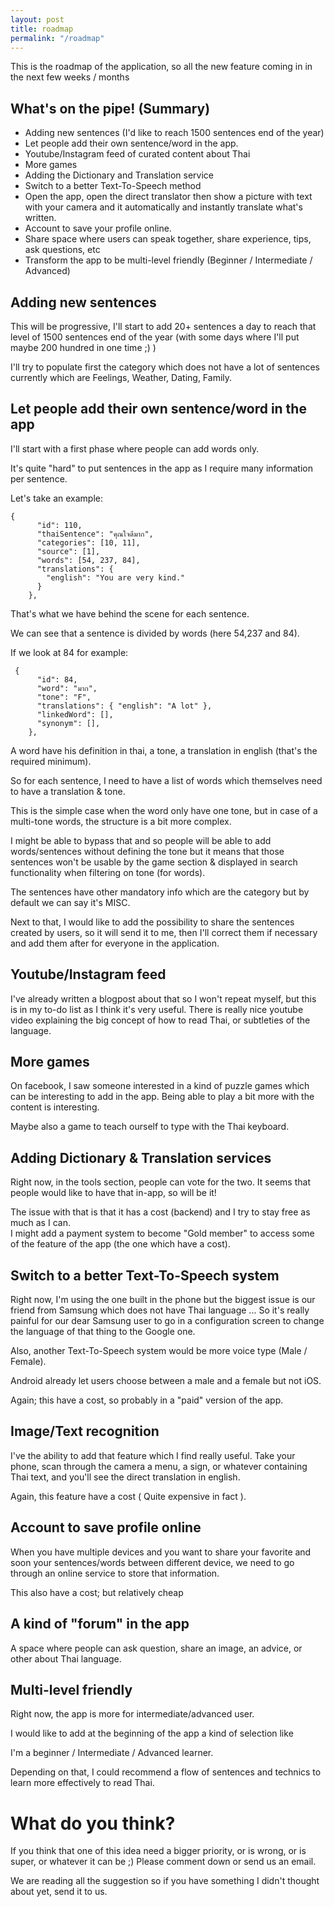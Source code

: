 ```yaml
---
layout: post
title: roadmap
permalink: "/roadmap"
---
```


This is the roadmap of the application, so all the new feature coming in in the next few weeks / months

## What's on the pipe! (Summary)

- Adding new sentences (I'd like to reach 1500 sentences end of the year)
- Let people add their own sentence/word in the app.
- Youtube/Instagram feed of curated content about Thai
- More games
- Adding the Dictionary and Translation service
- Switch to a better Text-To-Speech method
- Open the app, open the direct translator then show a picture with text with your camera and it automatically and instantly translate what's written.
- Account to save your profile online.
- Share space where users can speak together, share experience, tips, ask questions, etc
- Transform the app to be multi-level friendly (Beginner / Intermediate / Advanced)

## Adding new sentences

This will be progressive, I'll start to add 20+ sentences a day to reach that level of 1500 sentences end of the year (with some days where I'll put maybe 200 hundred in one time ;) )

I'll try to populate first the category which does not have a lot of sentences currently which are Feelings, Weather, Dating, Family.

## Let people add their own sentence/word in the app

I'll start with a first phase where people can add words only.

It's quite "hard" to put sentences in the app as I require many information per sentence.

Let's take an example:

    {
          "id": 110,
          "thaiSentence": "คุณใจดีมาก",
          "categories": [10, 11],
          "source": [1],
          "words": [54, 237, 84],
          "translations": {
            "english": "You are very kind."
          }
        },

That's what we have behind the scene for each sentence.

We can see that a sentence is divided by words (here 54,237 and 84).

If we look at 84 for example:

     {
          "id": 84,
          "word": "มาก",
          "tone": "F",
          "translations": { "english": "A lot" },
          "linkedWord": [],
          "synonym": [],
        },

A word have his definition in thai, a tone, a translation in english (that's the required minimum).

So for each sentence, I need to have a list of words which themselves need to have a translation & tone.

This is the simple case when the word only have one tone, but in case of a multi-tone words, the structure is a bit more complex.

I might be able to bypass that and so people will be able to add words/sentences without defining the tone but it means that those sentences won't be usable by the game section & displayed in search functionality when filtering on tone (for words).

The sentences have other mandatory info which are the category but by default we can say it's MISC.

Next to that, I would like to add the possibility to share the sentences created by users, so it will send it to me, then I'll correct them if necessary and add them after for everyone in the application.

## Youtube/Instagram feed

I've already written a blogpost about that so I won't repeat myself, but this is in my to-do list as I think it's very useful. There is really nice youtube video explaining the big concept of how to read Thai, or subtleties of the language.

## More games

On facebook, I saw someone interested in a kind of puzzle games which can be interesting to add in the app. Being able to play a bit more with the content is interesting.

Maybe also a game to teach ourself to type with the Thai keyboard.

## Adding Dictionary & Translation services

Right now, in the tools section, people can vote for the two. It seems that people would like to have that in-app, so will be it!

The issue with that is that it has a cost (backend) and I try to stay free as much as I can.  
I might add a payment system to become "Gold member" to access some of the feature of the app (the one which have a cost).

## Switch to a better Text-To-Speech system

Right now, I'm using the one built in the phone but the biggest issue is our friend from Samsung which does not have Thai language ... So it's really painful for our dear Samsung user to go in a configuration screen to change the language of that thing to the Google one.

Also, another Text-To-Speech system would be more voice type (Male / Female).

Android already let users choose between a male and a female but not iOS.

Again; this have a cost, so probably in a "paid" version of the app.

## Image/Text recognition

I've the ability to add that feature which I find really useful. Take your phone, scan through the camera a menu, a sign, or whatever containing Thai text, and you'll see the direct translation in english.

Again, this feature have a cost ( Quite expensive in fact ).

## Account to save profile online

When you have multiple devices and you want to share your favorite and soon your sentences/words between different device, we need to go through an online service to store that information.

This also have a cost; but relatively cheap

## A kind of "forum" in the app

A space where people can ask question, share an image, an advice, or other about Thai language.

## Multi-level friendly

Right now, the app is more for intermediate/advanced user.

I would like to add at the beginning of the app a kind of selection like

I'm a beginner / Intermediate / Advanced learner.

Depending on that, I could recommend a flow of sentences and technics to learn more effectively to read Thai.

# What do you think?

If you think that one of this idea need a bigger priority, or is wrong, or is super, or whatever it can be ;) Please comment down or send us an email.

We are reading all the suggestion so if you have something I didn't thought about yet, send it to us.
